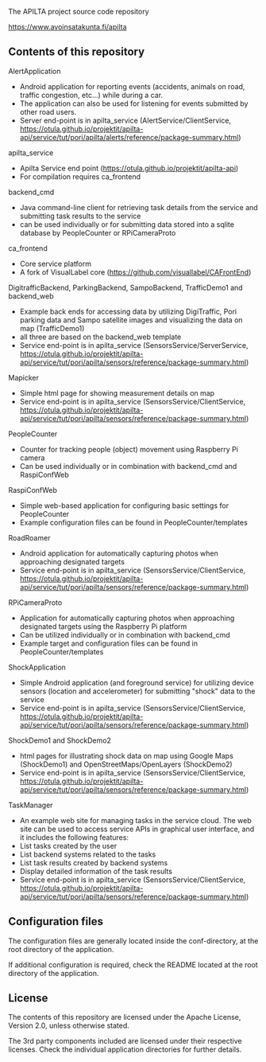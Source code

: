 The APILTA project source code repository

https://www.avoinsatakunta.fi/apilta


Contents of this repository
---------------------------

AlertApplication
 - Android application for reporting events (accidents, animals on road, traffic congestion, etc...) while during a car.
- The application can also be used for listening for events submitted by other road users.
- Server end-point is in apilta_service (AlertService/ClientService, https://otula.github.io/projektit/apilta-api/service/tut/pori/apilta/alerts/reference/package-summary.html)


apilta_service
- Apilta Service end point (https://otula.github.io/projektit/apilta-api)
- For compilation requires ca_frontend


backend_cmd
- Java command-line client for retrieving task details from the service and submitting task results to the service
- can be used individually or for submitting data stored into a sqlite database by PeopleCounter or RPiCameraProto


ca_frontend
- Core service platform
- A fork of VisualLabel core (https://github.com/visuallabel/CAFrontEnd)


DigitrafficBackend, ParkingBackend, SampoBackend, TrafficDemo1 and backend_web
- Example back ends for accessing data by utilizing DigiTraffic, Pori parking data and Sampo satellite images and visualizing the data on map (TrafficDemo1)
- all three are based on the backend_web template
- Service end-point is in apilta_service (SensorsService/ServerService, https://otula.github.io/projektit/apilta-api/service/tut/pori/apilta/sensors/reference/package-summary.html)


Mapicker
- Simple html page for showing measurement details on map
- Service end-point is in apilta_service (SensorsService/ClientService, https://otula.github.io/projektit/apilta-api/service/tut/pori/apilta/sensors/reference/package-summary.html)


PeopleCounter
- Counter for tracking people (object) movement using Raspberry Pi camera
- Can be used individually or in combination with backend_cmd and RaspiConfWeb


RaspiConfWeb
- Simple web-based application for configuring basic settings for PeopleCounter
- Example configuration files can be found in PeopleCounter/templates


RoadRoamer
- Android application for automatically capturing photos when approaching designated targets
- Service end-point is in apilta_service (SensorsService/ClientService, https://otula.github.io/projektit/apilta-api/service/tut/pori/apilta/sensors/reference/package-summary.html)


RPiCameraProto
- Application for automatically capturing photos when approaching designated targets using the Raspberry Pi platform
- Can be utilized individually or in combination with backend_cmd
- Example target and configuration files can be found in PeopleCounter/templates


ShockApplication
- Simple Android application (and foreground service) for utilizing device sensors (location and accelerometer) for submitting "shock" data to the service
- Service end-point is in apilta_service (SensorsService/ClientService, https://otula.github.io/projektit/apilta-api/service/tut/pori/apilta/sensors/reference/package-summary.html)


ShockDemo1 and ShockDemo2
- html pages for illustrating shock data on map using Google Maps (ShockDemo1) and OpenStreetMaps/OpenLayers (ShockDemo2)
- Service end-point is in apilta_service (SensorsService/ClientService, https://otula.github.io/projektit/apilta-api/service/tut/pori/apilta/sensors/reference/package-summary.html)


TaskManager
- An example web site for managing tasks in the service cloud. The web site can be used to access service APIs in graphical user interface, and it includes the following features:
- List tasks created by the user
- List backend systems related to the tasks
- List task results created by backend systems
- Display detailed information of the task results
- Service end-point is in apilta_service (SensorsService/ClientService, https://otula.github.io/projektit/apilta-api/service/tut/pori/apilta/sensors/reference/package-summary.html)


Configuration files
-------------------
The configuration files are generally located inside the conf-directory, at the root directory of the application. 

If additional configuration is required, check the README located at the root directory of the application.


License
-------

The contents of this repository are licensed under the Apache License, Version 2.0, unless otherwise stated.

The 3rd party components included are licensed under their respective licenses. Check the individual application directories for further details.
